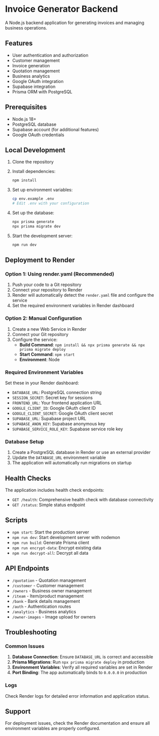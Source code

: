 # Invoice Generator Backend

A Node.js backend application for generating invoices and managing business operations.

## Features

- User authentication and authorization
- Customer management
- Invoice generation
- Quotation management
- Business analytics
- Google OAuth integration
- Supabase integration
- Prisma ORM with PostgreSQL

## Prerequisites

- Node.js 18+ 
- PostgreSQL database
- Supabase account (for additional features)
- Google OAuth credentials

## Local Development

1. Clone the repository
2. Install dependencies:
   ```bash
   npm install
   ```

3. Set up environment variables:
   ```bash
   cp env.example .env
   # Edit .env with your configuration
   ```

4. Set up the database:
   ```bash
   npx prisma generate
   npx prisma migrate dev
   ```

5. Start the development server:
   ```bash
   npm run dev
   ```

## Deployment to Render

### Option 1: Using render.yaml (Recommended)

1. Push your code to a Git repository
2. Connect your repository to Render
3. Render will automatically detect the `render.yaml` file and configure the service
4. Set the required environment variables in Render dashboard

### Option 2: Manual Configuration

1. Create a new Web Service in Render
2. Connect your Git repository
3. Configure the service:
   - **Build Command**: `npm install && npx prisma generate && npx prisma migrate deploy`
   - **Start Command**: `npm start`
   - **Environment**: Node

### Required Environment Variables

Set these in your Render dashboard:

- `DATABASE_URL`: PostgreSQL connection string
- `SESSION_SECRET`: Secret key for sessions
- `FRONTEND_URL`: Your frontend application URL
- `GOOGLE_CLIENT_ID`: Google OAuth client ID
- `GOOGLE_CLIENT_SECRET`: Google OAuth client secret
- `SUPABASE_URL`: Supabase project URL
- `SUPABASE_ANON_KEY`: Supabase anonymous key
- `SUPABASE_SERVICE_ROLE_KEY`: Supabase service role key

### Database Setup

1. Create a PostgreSQL database in Render or use an external provider
2. Update the `DATABASE_URL` environment variable
3. The application will automatically run migrations on startup

## Health Checks

The application includes health check endpoints:

- `GET /health`: Comprehensive health check with database connectivity
- `GET /status`: Simple status endpoint

## Scripts

- `npm start`: Start the production server
- `npm run dev`: Start development server with nodemon
- `npm run build`: Generate Prisma client
- `npm run encrypt-data`: Encrypt existing data
- `npm run decrypt-all`: Decrypt all data

## API Endpoints

- `/quotation` - Quotation management
- `/customer` - Customer management
- `/owners` - Business owner management
- `/iteam` - Item/product management
- `/bank` - Bank details management
- `/auth` - Authentication routes
- `/analytics` - Business analytics
- `/owner-images` - Image upload for owners

## Troubleshooting

### Common Issues

1. **Database Connection**: Ensure `DATABASE_URL` is correct and accessible
2. **Prisma Migrations**: Run `npx prisma migrate deploy` in production
3. **Environment Variables**: Verify all required variables are set in Render
4. **Port Binding**: The app automatically binds to `0.0.0.0` in production

### Logs

Check Render logs for detailed error information and application status.

## Support

For deployment issues, check the Render documentation and ensure all environment variables are properly configured.
